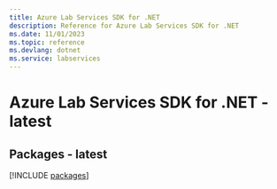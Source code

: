 ```yaml
---
title: Azure Lab Services SDK for .NET
description: Reference for Azure Lab Services SDK for .NET
ms.date: 11/01/2023
ms.topic: reference
ms.devlang: dotnet
ms.service: labservices
---
```

# Azure Lab Services SDK for .NET - latest
## Packages - latest
[!INCLUDE [packages](lab-services-index.md)]